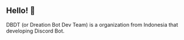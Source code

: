## Hello! 👋

DBDT (or Dreation Bot Dev Team) is a organization from Indonesia
that developing Discord Bot.

